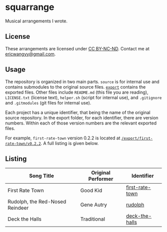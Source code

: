 # squarrange

Musical arrangements I wrote.

## License

These arrangements are licensed under [CC BY-NC-ND](https://creativecommons.org/licenses/by-nc-nd/4.0/). Contact me at
<ericwangyy@gmail.com>.

## Usage

The repository is organized in two main parts. `source` is for internal use and contains submodules to the original source
files. [`export`](/export) contains the exported files. Other files include `README.md` (this file you are reading),
`LICENSE.txt` (license text), `helper.sh` (script for internal use), and `.gitignore` and `.gitmodules` (git files for
internal use).

Each project has a unique identifier, that being the name of the original source repository. In the export folder, for
each identifier, there are version numbers. Within each of those version numbers are the relevant exported files.

For example, `first-rate-town` version 0.2.2 is located at
[`/export/first-rate-town/v0.2.2`](/export/first-rate-town/v0.2.2). A full listing is given below.

## Listing

| Song Title                     | Original Performer | Identifier                                 |
| ------------------------------ | ------------------ | ------------------------------------------ |
| First Rate Town                | Good Kid           | [first-rate-town](/export/first-rate-town) |
| Rudolph, the Red-Nosed Reindeer | Gene Autry         | [rudolph](/export/rudolph)                 |
| Deck the Halls | Traditional | [deck-the-halls](/export/deck-the-halls) | 
